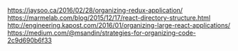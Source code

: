 https://jaysoo.ca/2016/02/28/organizing-redux-application/
https://marmelab.com/blog/2015/12/17/react-directory-structure.html
http://engineering.kapost.com/2016/01/organizing-large-react-applications/
https://medium.com/@msandin/strategies-for-organizing-code-2c9d690b6f33
